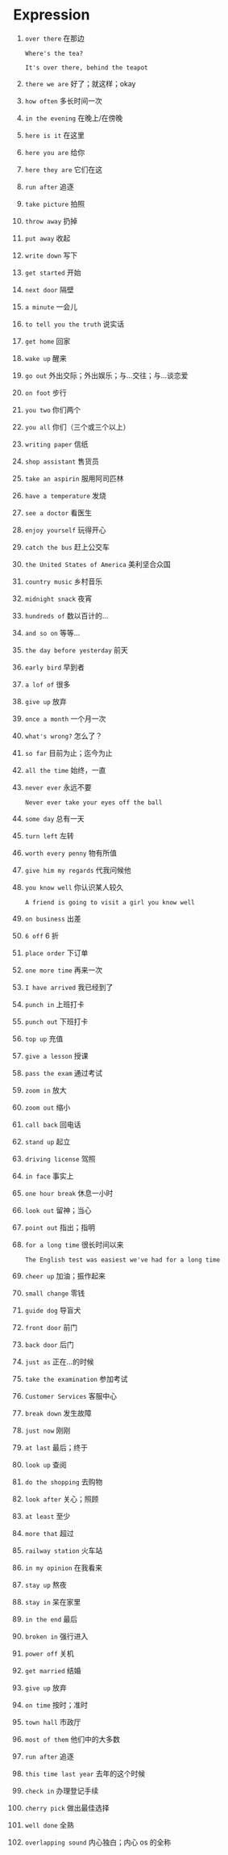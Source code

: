 # Expression

1. `over there` 在那边

   ```
   Where's the tea?

   It's over there, behind the teapot
   ```

2. `there we are` 好了；就这样；okay

3. `how often` 多长时间一次

4. `in the evening` 在晚上/在傍晚

5. `here is it` 在这里

6. `here you are` 给你

7. `here they are` 它们在这

8. `run after` 追逐

9. `take picture` 拍照

10. `throw away` 扔掉

11. `put away` 收起

12. `write down` 写下

13. `get started` 开始

14. `next door` 隔壁

15. `a minute` 一会儿

16. `to tell you the truth` 说实话

17. `get home` 回家

18. `wake up` 醒来

19. `go out` 外出交际；外出娱乐；与...交往；与...谈恋爱

20. `on foot` 步行

21. `you two` 你们两个

22. `you all` 你们（三个或三个以上）

23. `writing paper` 信纸

24. `shop assistant` 售货员

25. `take an aspirin` 服用阿司匹林

26. `have a temperature` 发烧

27. `see a doctor` 看医生

28. `enjoy yourself` 玩得开心

29. `catch the bus` 赶上公交车

30. `the United States of America` 美利坚合众国

31. `country music` 乡村音乐

32. `midnight snack` 夜宵

33. `hundreds of` 数以百计的...

34. `and so on` 等等...

35. `the day before yesterday` 前天

36. `early bird` 早到者

37. `a lof of` 很多

38. `give up` 放弃

39. `once a month` 一个月一次

40. `what's wrong?` 怎么了？

41. `so far` 目前为止；迄今为止

42. `all the time` 始终，一直

43. `never ever` 永远不要

    ```
    Never ever take your eyes off the ball
    ```

44. `some day` 总有一天

45. `turn left` 左转

46. `worth every penny` 物有所值

47. `give him my regards` 代我问候他

48. `you know well` 你认识某人较久

    ```
    A friend is going to visit a girl you know well
    ```

49. `on business` 出差

50. `6 off` 6 折

51. `place order` 下订单

52. `one more time` 再来一次

53. `I have arrived` 我已经到了

54. `punch in` 上班打卡

55. `punch out` 下班打卡

56. `top up` 充值

57. `give a lesson` 授课

58. `pass the exam` 通过考试

59. `zoom in` 放大

60. `zoom out` 缩小

61. `call back` 回电话

62. `stand up` 起立

63. `driving license` 驾照

64. `in face` 事实上

65. `one hour break` 休息一小时

66. `look out` 留神；当心

67. `point out` 指出；指明

68. `for a long time` 很长时间以来

    ```
    The English test was easiest we've had for a long time
    ```

69. `cheer up` 加油；振作起来

70. `small change` 零钱

71. `guide dog` 导盲犬

72. `front door` 前门

73. `back door` 后门

74. `just as` 正在...的时候

75. `take the examination` 参加考试

76. `Customer Services` 客服中心

77. `break down` 发生故障

78. `just now` 刚刚

79. `at last` 最后；终于

80. `look up` 查阅

81. `do the shopping` 去购物

82. `look after` 关心；照顾

83. `at least` 至少

84. `more that` 超过

85. `railway station` 火车站

86. `in my opinion` 在我看来

87. `stay up` 熬夜

88. `stay in` 呆在家里

89. `in the end` 最后

90. `broken in` 强行进入

91. `power off` 关机

92. `get married` 结婚

93. `give up` 放弃

94. `on time` 按时；准时

95. `town hall` 市政厅

96. `most of them` 他们中的大多数

97. `run after` 追逐

98. `this time last year` 去年的这个时候

99. `check in` 办理登记手续

100. `cherry pick` 做出最佳选择

101. `well done` 全熟

102. `overlapping sound` 内心独白；内心 os 的全称
